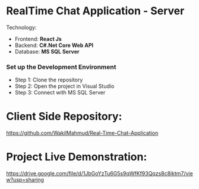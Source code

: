 # RealTime Chat Application - Server

Technology:

- Frontend: <b>React Js</b>
- Backend: <b> C#.Net Core Web API</b>
- Database: <b>MS SQL Server</b>

### Set up the Development Environment

- Step 1: Clone the repository
- Step 2: Open the project in Visual Studio
- Step 3: Connect with MS SQL Server

# Client Side Repository:

https://github.com/WakilMahmud/Real-Time-Chat-Application

# Project Live Demonstration:

https://drive.google.com/file/d/1JbGoYzTu6G5s9qWfKf93Qqzs8c8iktm7/view?usp=sharing
